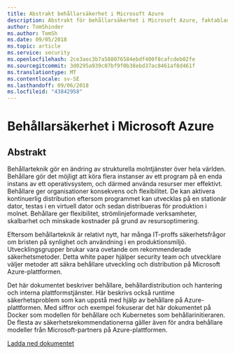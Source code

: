 ```yaml
---
title: Abstrakt behållarsäkerhet i Microsoft Azure
description: Abstrakt för behållarsäkerhet i Microsoft Azure, faktablad.
author: TomShinder
ms.author: TomSh
ms.date: 09/05/2018
ms.topic: article
ms.service: security
ms.openlocfilehash: 2ce3aec3b7a588076584ebdf400f8cafcdeb02fe
ms.sourcegitcommit: 3d0295a939c07bf9f0b38ebd37ac8461af8d461f
ms.translationtype: MT
ms.contentlocale: sv-SE
ms.lasthandoff: 09/06/2018
ms.locfileid: "43842958"
---
```

# <a name="container-security-in-microsoft-azure"></a>Behållarsäkerhet i Microsoft Azure
## <a name="abstract"></a>Abstrakt

Behållarteknik gör en ändring av strukturella molntjänster över hela världen. Behållare gör det möjligt att köra flera instanser av ett program på en enda instans av ett operativsystem, och därmed använda resurser mer effektivt. Behållare ger organisationer konsekvens och flexibilitet. De kan aktivera kontinuerlig distribution eftersom programmet kan utvecklas på en stationär dator, testas i en virtuell dator och sedan distribueras för produktion i molnet. Behållare ger flexibilitet, strömlinjeformade verksamheter, skalbarhet och minskade kostnader på grund av resursoptimering.

Eftersom behållarteknik är relativt nytt, har många IT-proffs säkerhetsfrågor om bristen på synlighet och användning i en produktionsmiljö. Utvecklingsgrupper brukar vara ovetande om rekommenderade säkerhetsmetoder. Detta white paper hjälper security team och utvecklare väljer metoder att säkra behållare utveckling och distribution på Microsoft Azure-plattformen.

Det här dokumentet beskriver behållare, behållardistribution och hantering och interna plattformstjänster. Här beskrivs också runtime säkerhetsproblem som kan uppstå med hjälp av behållare på Azure-plattformen. Med siffror och exempel fokuserar det här dokumentet på Docker som modellen för behållare och Kubernetes som behållarinitieraren. De flesta av säkerhetsrekommendationerna gäller även för andra behållare modeller från Microsoft-partners på Azure-plattformen.

[Ladda ned dokumentet](https://azure.microsoft.com/mediahandler/files/resourcefiles/container-security-in-microsoft-azure/Open%20Container%20Security%20in%20Microsoft%20Azure.pdf)